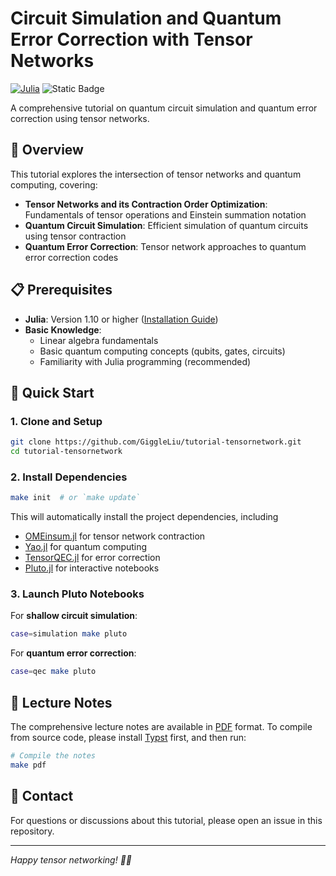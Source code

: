 # Circuit Simulation and Quantum Error Correction with Tensor Networks

[![Julia](https://img.shields.io/badge/Julia-1.10+-9558B2?style=flat&logo=julia&logoColor=white)](https://julialang.org/)
![Static Badge](https://img.shields.io/badge/Status-Work_in_Progress-blue.svg)

A comprehensive tutorial on quantum circuit simulation and quantum error correction using tensor networks.

## 📖 Overview

This tutorial explores the intersection of tensor networks and quantum computing, covering:

- **Tensor Networks and its Contraction Order Optimization**: Fundamentals of tensor operations and Einstein summation notation
- **Quantum Circuit Simulation**: Efficient simulation of quantum circuits using tensor contraction
- **Quantum Error Correction**: Tensor network approaches to quantum error correction codes

## 📋 Prerequisites

- **Julia**: Version 1.10 or higher ([Installation Guide](https://scfp.jinguo-group.science/chap1-julia/julia-setup.html))
- **Basic Knowledge**: 
  - Linear algebra fundamentals
  - Basic quantum computing concepts (qubits, gates, circuits)
  - Familiarity with Julia programming (recommended)

## 🚀 Quick Start

### 1. Clone and Setup

```bash
git clone https://github.com/GiggleLiu/tutorial-tensornetwork.git
cd tutorial-tensornetwork
```

### 2. Install Dependencies

```bash
make init  # or `make update`
```

This will automatically install the project dependencies, including
- [OMEinsum.jl](https://github.com/under-Peter/OMEinsum.jl) for tensor network contraction
- [Yao.jl](https://github.com/QuantumBFS/Yao.jl) for quantum computing
- [TensorQEC.jl](https://github.com/nzy1997/TensorQEC.jl) for error correction
- [Pluto.jl](https://github.com/fonsp/Pluto.jl) for interactive notebooks

### 3. Launch Pluto Notebooks

For **shallow circuit simulation**:
```bash
case=simulation make pluto
```

For **quantum error correction**:
```bash
case=qec make pluto
```

## 📖 Lecture Notes

The comprehensive lecture notes are available in [PDF](notes/lecturenote.pdf) format. To compile from source code, please install [Typst](https://typst.app/) first, and then run:

```bash
# Compile the notes
make pdf
```

## 📧 Contact

For questions or discussions about this tutorial, please open an issue in this repository.

---

*Happy tensor networking! 🎯🔬*